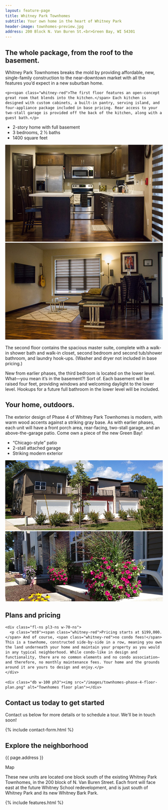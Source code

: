 ```yaml
---
layout: feature-page
title: Whitney Park Townhomes
subtitle: Your own home in the heart of Whitney Park
header-image: townhomes-preview.jpg
address: 200 Block N. Van Buren St.<br>Green Bay, WI 54301
---
```


<section class="mw7 ph3 center cf mb2 mt4">
  <h2 class="fl-ns w-30-ns pr3-ns mt0 whitney-red">The whole package, from the roof to the basement.</h2>

  <div class="fl-ns pl3-ns w-70-ns">
    <p class="mt0">Whitney Park Townhomes breaks the mold by providing affordable, new, single-family construction to the near-downtown market with all the features you’d expect in a new suburban home.</p>

    <p><span class="whitney-red">The first floor features an open-concept great room that blends into the kitchen.</span> Each kitchen is designed with custom cabinets, a built-in pantry, serving island, and four-appliance package included in base pricing. Rear access to your two-stall garage is provided off the back of the kitchen, along with a guest bath.</p>
  </div>
</section>

<ul class="mw8 center flex list mt0 pl0 f3 tc">
  <li class="flex justify-center items-center card-alt w-third-ns bg-white whitney-red mh2 pa3">2-story home with full basement</li>
  <li class="flex justify-center items-center card-alt w-third-ns bg-white whitney-red mh2 pa3">3 bedrooms, 2 ½ baths</li>
  <li class="flex justify-center items-center card-alt w-third-ns bg-white whitney-red mh2 pa3">1400 square feet</li>
</ul>

<section class="mw8 center">
  <div class="card-container card-container-wide">
    <div class="mt0 card w-50-l">
      <div class="card-content">
        <img class="w-100" src="/images/townhomes-kitchen.jpg">
      </div>
    </div>
    <div class="card w-50-l">
      <div class="card-content">
        <img class="w-100" src="/images/townhomes-living-room.jpg">
      </div>
    </div>
  </div>
</section>

<section class="mw7 ph3 center">
  <p><span class="whitney-red">The second floor contains the spacious master suite, complete with a walk-in shower bath and walk-in closet</span>, second bedroom and second tub/shower bathroom, and laundry hook-ups. (Washer and dryer not included in base pricing.)</p>

  <p>New from earlier phases, the third bedroom is located on the lower level. What—you mean it’s in the basement?! Sort of. Each basement will be raised four feet, providing windows and welcoming daylight to the lower level. Hookups for a future full bathroom in the lower level will be included.</p>
</section>

<section class="mw7 ph3 center cf mb2 mt5">
  <h2 class="fl-ns w-30-ns pr3-ns mt0 whitney-red">Your home, outdoors.</h2>

  <div class="fl-ns pl3-ns w-70-ns">
    <p class="mt0">The exterior design of Phase 4 of Whitney Park Townhomes is modern, with warm wood accents against a striking gray base. <span class="whitney-red">As with earlier phases, each unit will have a front porch area, rear-facing, two-stall garage, and an above-the-garage patio.</span> Come own a piece of the new Green Bay!</p>
  </div>
</section>

<ul class="mw8 center flex list pl0 f3 tc mt0">
  <li class="flex justify-center items-center card-alt w-third bg-white whitney-red mh2 pa3">“Chicago-style” patio</li>
  <li class="flex justify-center items-center card-alt w-third bg-white whitney-red mh2 pa3">2-stall attached garage</li>
  <li class="flex justify-center items-center card-alt w-third bg-white whitney-red mh2 pa3">Striking modern exterior</li>
</ul>

<section class="mw8 center mb4">
  <div class="card-container card-container-reverse card-container-wide">
    <div class="card w-50-l">
      <div class="card-content">
        <img class="w-100" src="/images/townhomes-roof-garage.jpg">
      </div>
    </div>
    <div class="card w-50-l">
      <div class="card-content">
        <img class="w-100" src="/images/townhomes-entrance.jpg">
      </div>
    </div>
  </div>
</section>

<section class="pv4 mt5 mb2 cover" style="background-image: url('/images/background-3.jpg');">
  <div class="mw7 center">
    <h2 class="fl-ns w-30-ns pr3-ns mt0 whitney-red">Plans and pricing</h2>

    <div class="fl-ns pl3-ns w-70-ns">
      <p class="mt0"><span class="whitney-red">Pricing starts at $199,000.</span> And of course, <span class="whitney-red">no condo fees!</span> This is a townhome, constructed side-by-side in a row, meaning you own the land underneath your home and maintain your property as you would in any typical neighborhood. While condo-like in design and functionality, there are no common elements and no condo association—and therefore, no monthly maintenance fees. Your home and the grounds around it are yours to design and enjoy.</p>
    </div>

    <div class="db w-100 ph3"><img src="/images/townhomes-phase-4-floor-plan.png" alt="Townhomes floor plan"></div>
  </div>

</section>

<section class="mw6 pa3 center overflow-visible">
  <h2 class="mt0 f2 mw6 center tc mb3 whitney-red">Contact us today to get started</h2>
  <p>Contact us below for more details or to schedule a tour. We'll be in touch soon!</p>
  {% include contact-form.html %}
</section>

<div class="mt5 pv3 cover" style="background-image: url('/images/background-3.jpg');">
  <div class="mw9 center">
    <h2 class="whitney-red tc ph3 f2">Explore the neighborhood</h2>
    <div class="flex mw9 ph3 center mb4">
      <div class="flex justify-center items-center card-alt w-30 f4 bg-white whitney-red mh2 pa3"><p>{{ page.address }}</p></div>
      <div class="card-alt flex w-100 h5 bg-white items-center justify-center gray">Map</div>
    </div>
    <div class="mw6 center">
      <p class="mt0">These new units are located one block south of the existing Whitney Park Townhomes, in the 200 block of N. Van Buren Street. Each front will face east at the future Whitney School redevelopment, and is just south of Whitney Park and its new Whitney Bark Park.</p>
    </div>
    {% include features.html %}
  </div>
</div>
